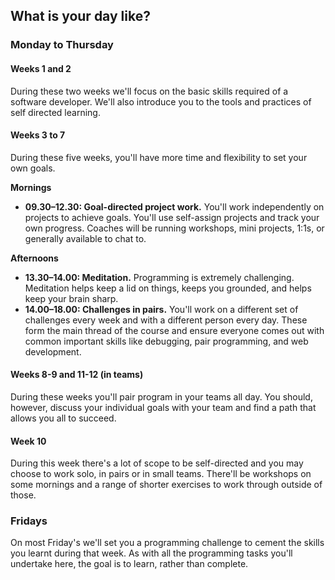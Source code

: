 ## What is your day like?

### Monday to Thursday

#### Weeks 1 and 2

During these two weeks we'll focus on the basic skills required of a software developer.  We'll also introduce you to the tools and practices of self directed learning.

#### Weeks 3 to 7

During these five weeks, you'll have more time and flexibility to set your own goals.

**Mornings**

* **09.30–12.30: Goal-directed project work.** You'll work independently on projects to achieve goals. You'll use self-assign projects and track your own progress. Coaches will be running workshops, mini projects, 1:1s, or generally available to chat to.

**Afternoons**

* **13.30–14.00: Meditation.** Programming is extremely challenging. Meditation helps keep a lid on things, keeps you grounded, and helps keep your brain sharp.
* **14.00–18.00: Challenges in pairs.** You'll work on a different set of challenges every week and with a different person every day. These form the main thread of the course and ensure everyone comes out with common important skills like debugging, pair programming, and web development.

#### Weeks 8-9 and 11-12 (in teams)
During these weeks you'll pair program in your teams all day.  You should, however, discuss your individual goals with your team and find a path that allows you all to succeed.

#### Week 10
During this week there's a lot of scope to be self-directed and you may choose to work solo, in pairs or in small teams.  There'll be workshops on some mornings and a range of shorter exercises to work through outside of those.

### Fridays
On most Friday's we'll set you a programming challenge to cement the skills you learnt during that week.  As with all the programming tasks you'll undertake here, the goal is to learn, rather than complete.

